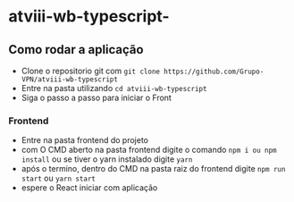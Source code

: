 # atviii-wb-typescript-

## Como rodar a aplicação
- Clone o repositorio git com `git clone https://github.com/Grupo-VPN/atviii-wb-typescript`
- Entre na pasta utilizando `cd atviii-wb-typescript`
- Siga o passo a passo para iniciar o Front

### Frontend
- Entre na pasta frontend do projeto
- com O CMD aberto na pasta frontend digite o comando `npm i ou npm install` ou se tiver o yarn instalado digite `yarn`
- após o termino, dentro do CMD na pasta raiz do frontend digite `npm run start` ou `yarn start`
- espere o React iniciar com aplicação
